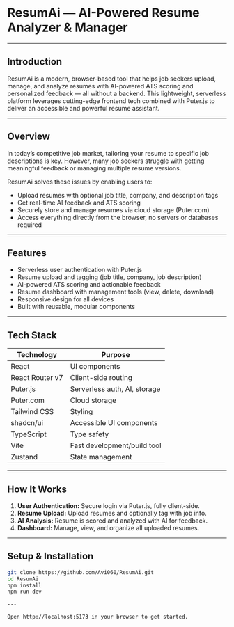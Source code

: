 # ResumAi — AI-Powered Resume Analyzer & Manager

---

## Introduction

ResumAi is a modern, browser-based tool that helps job seekers upload, manage, and analyze resumes with AI-powered ATS scoring and personalized feedback — all without a backend. This lightweight, serverless platform leverages cutting-edge frontend tech combined with Puter.js to deliver an accessible and powerful resume assistant.

---

## Overview

In today’s competitive job market, tailoring your resume to specific job descriptions is key. However, many job seekers struggle with getting meaningful feedback or managing multiple resume versions.

ResumAi solves these issues by enabling users to:

- Upload resumes with optional job title, company, and description tags  
- Get real-time AI feedback and ATS scoring  
- Securely store and manage resumes via cloud storage (Puter.com)  
- Access everything directly from the browser, no servers or databases required

---

## Features

- Serverless user authentication with Puter.js  
- Resume upload and tagging (job title, company, job description)  
- AI-powered ATS scoring and actionable feedback  
- Resume dashboard with management tools (view, delete, download)  
- Responsive design for all devices  
- Built with reusable, modular components

---

## Tech Stack

| Technology      | Purpose                          |
|-----------------|---------------------------------|
| React           | UI components                   |
| React Router v7 | Client-side routing             |
| Puter.js        | Serverless auth, AI, storage   |
| Puter.com       | Cloud storage                  |
| Tailwind CSS    | Styling                        |
| shadcn/ui       | Accessible UI components       |
| TypeScript      | Type safety                   |
| Vite            | Fast development/build tool    |
| Zustand         | State management               |

---

## How It Works

1. **User Authentication:** Secure login via Puter.js, fully client-side.  
2. **Resume Upload:** Upload resumes and optionally tag with job info.  
3. **AI Analysis:** Resume is scored and analyzed with AI for feedback.  
4. **Dashboard:** Manage, view, and organize all uploaded resumes.

---

## Setup & Installation

```bash
git clone https://github.com/Avi060/ResumAi.git
cd ResumAi
npm install
npm run dev

---

Open http://localhost:5173 in your browser to get started.